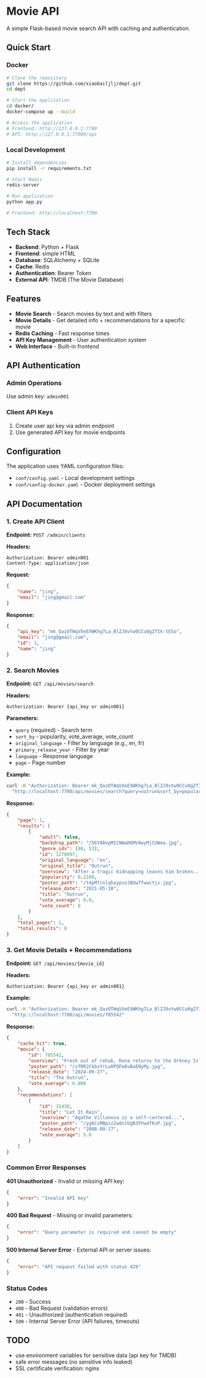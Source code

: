 # Movie API

A simple Flask-based movie search API with caching and authentication.

## Quick Start

### Docker
```bash
# Clone the repository
git clone https://github.com/xiaobailjlj/dept.git
cd dept

# Start the application
cd docker/
docker-compose up --build

# Access the application
# Frontend: http://127.0.0.1:7700
# API: http://127.0.0.1:77000/api
```

### Local Development
```bash
# Install dependencies
pip install -r requirements.txt

# Start Redis
redis-server

# Run application
python app.py

# Frontend: http://localhost:7700
```

## Tech Stack

- **Backend**: Python + Flask
- **Frontend**: simple HTML
- **Database**: SQLAlchemy + SQLite
- **Cache**: Redis
- **Authentication**: Bearer Token
- **External API**: TMDB (The Movie Database)

## Features

- **Movie Search** - Search movies by text and with filters
- **Movie Details** - Get detailed info + recommendations for a specific movie
- **Redis Caching** - Fast response times
- **API Key Management** - User authentication system
- **Web Interface** - Built-in frontend

## API Authentication

### Admin Operations
Use admin key: `admin001`

### Client API Keys
1. Create user api key via admin endpoint
2. Use generated API key for movie endpoints

## Configuration

The application uses YAML configuration files:

- `conf/config.yaml` - Local development settings
- `conf/config-docker.yaml` - Docker deployment settings

## API Documentation

### 1. Create API Client

**Endpoint:** `POST /admin/clients`

**Headers:**
```
Authorization: Bearer admin001
Content-Type: application/json
```

**Request:**
```json
{
    "name": "jing",
    "email": "jing@gmail.com"
}
```

**Response:**
```json
{
    "api_key": "mk_QazOTWqVXeEXWKhg7La_BlZJ0vtw0CCu0gZfIk-tE5o",
    "email": "jing@gmail.com",
    "id": 1,
    "name": "jing"
}
```

### 2. Search Movies

**Endpoint:** `GET /api/movies/search`

**Headers:**
```
Authorization: Bearer {api_key or admin001}
```

**Parameters:**
- `query` (required) - Search term
- `sort_by` - popularity, vote_average, vote_count
- `original_language` - Filter by language (e.g., en, fr)
- `primary_release_year` - Filter by year
- `language` - Response language
- `page` - Page number

**Example:**
```bash
curl -H "Authorization: Bearer mk_QazOTWqVXeEXWKhg7La_BlZJ0vtw0CCu0gZfIk-tE5o" \
  "http://localhost:7700/api/movies/search?query=outrun&sort_by=popularity&original_language=en"
```

**Response:**
```json
{
    "page": 1,
    "results": [
        {
            "adult": false,
            "backdrop_path": "/56Y8AVpMICNWaD6MV0wyMjCUWea.jpg",
            "genre_ids": [80, 53],
            "id": 1270097,
            "original_language": "en",
            "original_title": "Outrun",
            "overview": "After a tragic kidnapping leaves him broken...",
            "popularity": 0.2188,
            "poster_path": "/t4pMTcnlqhaypvzJBUwTfwwcYjs.jpg",
            "release_date": "2021-05-28",
            "title": "Outrun",
            "vote_average": 0.0,
            "vote_count": 0
        }
    ],
    "total_pages": 1,
    "total_results": 8
}
```

### 3. Get Movie Details + Recommendations

**Endpoint:** `GET /api/movies/{movie_id}`

**Headers:**
```
Authorization: Bearer {api_key or admin001}
```

**Example:**
```bash
curl -H "Authorization: Bearer mk_QazOTWqVXeEXWKhg7La_BlZJ0vtw0CCu0gZfIk-tE5o" \
  "http://localhost:7700/api/movies/785542"
```

**Response:**
```json
{
    "cache_hit": true,
    "movie": {
        "id": 785542,
        "overview": "Fresh out of rehab, Rona returns to the Orkney Islands...",
        "poster_path": "/zfRR2CkbvYrLuOPQFm8vBaENyMy.jpg",
        "release_date": "2024-09-27",
        "title": "The Outrun",
        "vote_average": 6.808
    },
    "recommendations": [
        {
            "id": 15436,
            "title": "Let It Rain",
            "overview": "Agathe Villanova is a self-centered...",
            "poster_path": "/yg6CvMBpzz2wdnlUgB3Fhw4fKvP.jpg",
            "release_date": "2008-09-17",
            "vote_average": 5.6
        }
    ]
}
```

### Common Error Responses

**401 Unauthorized** - Invalid or missing API key:
```json
{
    "error": "Invalid API key"
}
```

**400 Bad Request** - Missing or invalid parameters:
```json
{
    "error": "Query parameter is required and cannot be empty"
}
```

**500 Internal Server Error** - External API or server issues:
```json
{
    "error": "API request failed with status 429"
}
```

### Status Codes
- `200` - Success
- `400` - Bad Request (validation errors)
- `401` - Unauthorized (authentication required)
- `500` - Internal Server Error (API failures, timeouts)

## TODO

- use environment variables for sensitive data (api key for TMDB)
- safe error messages (no sensitive info leaked)
- SSL certificate verification: nginx
